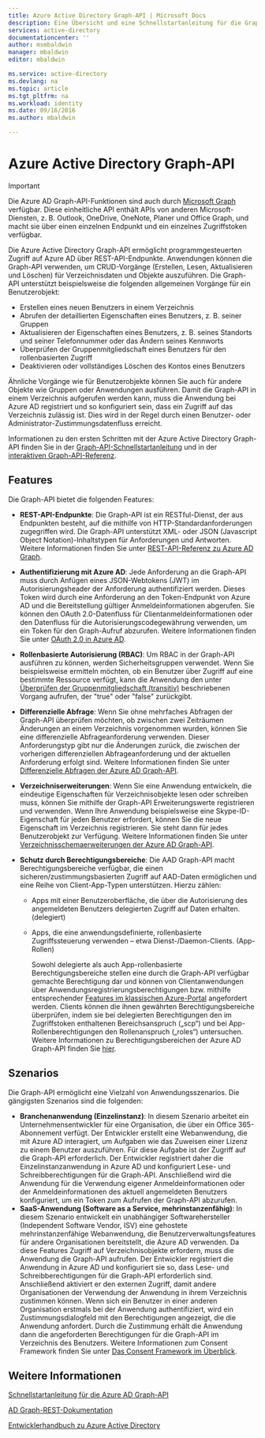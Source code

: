 ```yaml
---
title: Azure Active Directory Graph-API | Microsoft Docs
description: Eine Übersicht und eine Schnellstartanleitung für die Graph-API, die den programmgesteuerten Zugriff auf Azure AD über REST-API-Endpunkte ermöglicht.
services: active-directory
documentationcenter: ''
author: msmbaldwin
manager: mbaldwin
editor: mbaldwin

ms.service: active-directory
ms.devlang: na
ms.topic: article
ms.tgt_pltfrm: na
ms.workload: identity
ms.date: 09/16/2016
ms.author: mbaldwin

---
```

# Azure Active Directory Graph-API
> [!IMPORTANT]
> Die Azure AD Graph-API-Funktionen sind auch durch [Microsoft Graph](https://graph.microsoft.io/) verfügbar. Diese einheitliche API enthält APIs von anderen Microsoft-Diensten, z. B. Outlook, OneDrive, OneNote, Planer und Office Graph, und macht sie über einen einzelnen Endpunkt und ein einzelnes Zugriffstoken verfügbar.
> 
> 

Die Azure Active Directory Graph-API ermöglicht programmgesteuerten Zugriff auf Azure AD über REST-API-Endpunkte. Anwendungen können die Graph-API verwenden, um CRUD-Vorgänge (Erstellen, Lesen, Aktualisieren und Löschen) für Verzeichnisdaten und Objekte auszuführen. Die Graph-API unterstützt beispielsweise die folgenden allgemeinen Vorgänge für ein Benutzerobjekt:

* Erstellen eines neuen Benutzers in einem Verzeichnis
* Abrufen der detaillierten Eigenschaften eines Benutzers, z. B. seiner Gruppen
* Aktualisieren der Eigenschaften eines Benutzers, z. B. seines Standorts und seiner Telefonnummer oder das Ändern seines Kennworts
* Überprüfen der Gruppenmitgliedschaft eines Benutzers für den rollenbasierten Zugriff
* Deaktivieren oder vollständiges Löschen des Kontos eines Benutzers

Ähnliche Vorgänge wie für Benutzerobjekte können Sie auch für andere Objekte wie Gruppen oder Anwendungen ausführen. Damit die Graph-API in einem Verzeichnis aufgerufen werden kann, muss die Anwendung bei Azure AD registriert und so konfiguriert sein, dass ein Zugriff auf das Verzeichnis zulässig ist. Dies wird in der Regel durch einen Benutzer- oder Administrator-Zustimmungsdatenfluss erreicht.

Informationen zu den ersten Schritten mit der Azure Active Directory Graph-API finden Sie in der [Graph-API-Schnellstartanleitung](active-directory-graph-api-quickstart.md) und in der [interaktiven Graph-API-Referenz](https://msdn.microsoft.com/Library/Azure/Ad/Graph/api/api-catalog).

## Features
Die Graph-API bietet die folgenden Features:

* **REST-API-Endpunkte**: Die Graph-API ist ein RESTful-Dienst, der aus Endpunkten besteht, auf die mithilfe von HTTP-Standardanforderungen zugegriffen wird. Die Graph-API unterstützt XML- oder JSON (Javascript Object Notation)-Inhaltstypen für Anforderungen und Antworten. Weitere Informationen finden Sie unter [REST-API-Referenz zu Azure AD Graph](https://msdn.microsoft.com/Library/Azure/Ad/Graph/api/api-catalog).
* **Authentifizierung mit Azure AD**: Jede Anforderung an die Graph-API muss durch Anfügen eines JSON-Webtokens (JWT) im Autorisierungsheader der Anforderung authentifiziert werden. Dieses Token wird durch eine Anforderung an den Token-Endpunkt von Azure AD und die Bereitstellung gültiger Anmeldeinformationen abgerufen. Sie können den OAuth 2.0-Datenfluss für Clientanmeldeinformationen oder den Datenfluss für die Autorisierungscodegewährung verwenden, um ein Token für den Graph-Aufruf abzurufen. Weitere Informationen finden Sie unter [OAuth 2.0 in Azure AD](https://msdn.microsoft.com/library/azure/dn645545.aspx).
* **Rollenbasierte Autorisierung (RBAC)**: Um RBAC in der Graph-API ausführen zu können, werden Sicherheitsgruppen verwendet. Wenn Sie beispielsweise ermitteln möchten, ob ein Benutzer über Zugriff auf eine bestimmte Ressource verfügt, kann die Anwendung den unter [Überprüfen der Gruppenmitgliedschaft (transitiv)](https://msdn.microsoft.com/Library/Azure/Ad/Graph/api/groups-operations#FunctionsandactionsongroupsCheckmembershipinaspecificgrouptransitive) beschriebenen Vorgang aufrufen, der "true" oder "false" zurückgibt.
* **Differenzielle Abfrage**: Wenn Sie ohne mehrfaches Abfragen der Graph-API überprüfen möchten, ob zwischen zwei Zeiträumen Änderungen an einem Verzeichnis vorgenommen wurden, können Sie eine differenzielle Abfrageanforderung verwenden. Dieser Anforderungstyp gibt nur die Änderungen zurück, die zwischen der vorherigen differenziellen Abfrageanforderung und der aktuellen Anforderung erfolgt sind. Weitere Informationen finden Sie unter [Differenzielle Abfragen der Azure AD Graph-API](https://msdn.microsoft.com/Library/Azure/Ad/Graph/howto/azure-ad-graph-api-differential-query).
* **Verzeichniserweiterungen**: Wenn Sie eine Anwendung entwickeln, die eindeutige Eigenschaften für Verzeichnisobjekte lesen oder schreiben muss, können Sie mithilfe der Graph-API Erweiterungswerte registrieren und verwenden. Wenn Ihre Anwendung beispielsweise eine Skype-ID-Eigenschaft für jeden Benutzer erfordert, können Sie die neue Eigenschaft im Verzeichnis registrieren. Sie steht dann für jedes Benutzerobjekt zur Verfügung. Weitere Informationen finden Sie unter [Verzeichnisschemaerweiterungen der Azure AD Graph-API](https://msdn.microsoft.com/Library/Azure/Ad/Graph/howto/azure-ad-graph-api-directory-schema-extensions).
* **Schutz durch Berechtigungsbereiche**: Die AAD Graph-API macht Berechtigungsbereiche verfügbar, die einen sicheren/zustimmungsbasierten Zugriff auf AAD-Daten ermöglichen und eine Reihe von Client-App-Typen unterstützen. Hierzu zählen:
  
  * Apps mit einer Benutzeroberfläche, die über die Autorisierung des angemeldeten Benutzers delegierten Zugriff auf Daten erhalten. (delegiert)
  * Apps, die eine anwendungsdefinierte, rollenbasierte Zugriffssteuerung verwenden – etwa Dienst-/Daemon-Clients. (App-Rollen)
    
    Sowohl delegierte als auch App-rollenbasierte Berechtigungsbereiche stellen eine durch die Graph-API verfügbar gemachte Berechtigung dar und können von Clientanwendungen über Anwendungsregistrierungsberechtigungen bzw. mithilfe entsprechender [Features im klassischen Azure-Portal](https://manage.windowsazure.com) angefordert werden. Clients können die ihnen gewährten Berechtigungsbereiche überprüfen, indem sie bei delegierten Berechtigungen den im Zugriffstoken enthaltenen Bereichsanspruch („scp“) und bei App-Rollenberechtigungen den Rollenanspruch („roles“) untersuchen. Weitere Informationen zu Berechtigungsbereichen der Azure AD Graph-API finden Sie [hier](https://msdn.microsoft.com/Library/Azure/Ad/Graph/howto/azure-ad-graph-api-permission-scopes).

## Szenarios
Die Graph-API ermöglicht eine Vielzahl von Anwendungsszenarios. Die gängigsten Szenarios sind die folgenden:

* **Branchenanwendung (Einzelinstanz)**: In diesem Szenario arbeitet ein Unternehmensentwickler für eine Organisation, die über ein Office 365-Abonnement verfügt. Der Entwickler erstellt eine Webanwendung, die mit Azure AD interagiert, um Aufgaben wie das Zuweisen einer Lizenz zu einem Benutzer auszuführen. Für diese Aufgabe ist der Zugriff auf die Graph-API erforderlich. Der Entwickler registriert daher die Einzelinstanzanwendung in Azure AD und konfiguriert Lese- und Schreibberechtigungen für die Graph-API. Anschließend wird die Anwendung für die Verwendung eigener Anmeldeinformationen oder der Anmeldeinformationen des aktuell angemeldeten Benutzers konfiguriert, um ein Token zum Aufrufen der Graph-API abzurufen.
* **SaaS-Anwendung (Software as a Service, mehrinstanzenfähig)**: In diesem Szenario entwickelt ein unabhängiger Softwarehersteller (Independent Software Vendor, ISV) eine gehostete mehrinstanzenfähige Webanwendung, die Benutzerverwaltungsfeatures für andere Organisationen bereitstellt, die Azure AD verwenden. Da diese Features Zugriff auf Verzeichnisobjekte erfordern, muss die Anwendung die Graph-API aufrufen. Der Entwickler registriert die Anwendung in Azure AD und konfiguriert sie so, dass Lese- und Schreibberechtigungen für die Graph-API erforderlich sind. Anschließend aktiviert er den externen Zugriff, damit andere Organisationen der Verwendung der Anwendung in ihrem Verzeichnis zustimmen können. Wenn sich ein Benutzer in einer anderen Organisation erstmals bei der Anwendung authentifiziert, wird ein Zustimmungsdialogfeld mit den Berechtigungen angezeigt, die die Anwendung anfordert. Durch die Zustimmung erhält die Anwendung dann die angeforderten Berechtigungen für die Graph-API im Verzeichnis des Benutzers. Weitere Informationen zum Consent Framework finden Sie unter [Das Consent Framework im Überblick](active-directory-integrating-applications.md).

## Weitere Informationen
[Schnellstartanleitung für die Azure AD Graph-API](active-directory-graph-api-quickstart.md)

[AD Graph-REST-Dokumentation](https://msdn.microsoft.com/Library/Azure/Ad/Graph/api/api-catalog)

[Entwicklerhandbuch zu Azure Active Directory](active-directory-developers-guide.md)

<!---HONumber=AcomDC_0921_2016-->